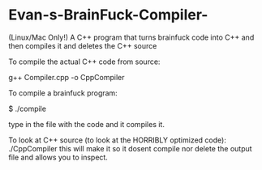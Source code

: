 Evan-s-BrainFuck-Compiler-
==========================
(Linux/Mac Only!)
A C++ program that turns brainfuck code into C++ and then compiles it and deletes the C++ source
 
To compile the actual C++ code from source:

g++ Compiler.cpp -o CppCompiler
 
 
To compile a brainfuck program:

$ ./compile

type in the file with the code and it compiles it.

To look at C++ source (to look at the HORRIBLY optimized code):
./CppCompiler
this will make it so it dosent compile nor delete the output file and allows you to inspect.
